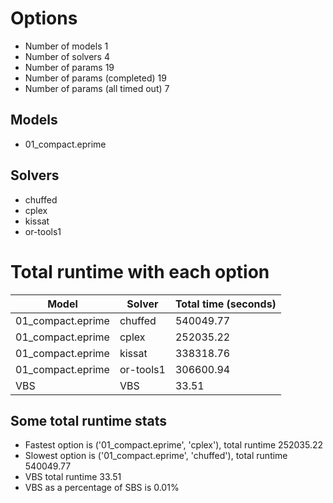 

# Options


- Number of models 1
- Number of solvers 4
- Number of params 19
- Number of params (completed) 19
- Number of params (all timed out) 7


## Models


 - 01_compact.eprime


## Solvers


 - chuffed
 - cplex
 - kissat
 - or-tools1


# Total runtime with each option


 | Model | Solver | Total time (seconds) | 
 | -- | -- | -- | 
 | 01_compact.eprime | chuffed | 540049.77 | 
 | 01_compact.eprime | cplex | 252035.22 | 
 | 01_compact.eprime | kissat | 338318.76 | 
 | 01_compact.eprime | or-tools1 | 306600.94 | 
 | VBS | VBS | 33.51 | 


## Some total runtime stats


 - Fastest option is ('01_compact.eprime', 'cplex'), total runtime 252035.22
 - Slowest option is ('01_compact.eprime', 'chuffed'), total runtime 540049.77
 - VBS total runtime 33.51
 - VBS as a percentage of SBS is 0.01%
